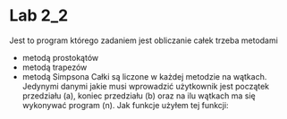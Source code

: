 # Lab 2_2

Jest to program którego zadaniem jest obliczanie całek trzeba metodami
- metodą prostokątów
- metodą trapezów
- metodą Simpsona
Całki są liczone w każdej metodzie na wątkach. Jedynymi danymi jakie musi wprowadzić
użytkownik jest początek przedziału (a), koniec przedziału (b) oraz na ilu wątkach 
ma się wykonywać program (n). Jak funkcje użyłem tej funkcji: 
